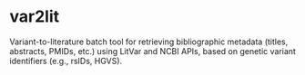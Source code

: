 # var2lit
Variant-to-literature batch tool for retrieving bibliographic metadata (titles, abstracts, PMIDs, etc.) using LitVar and NCBI APIs, based on genetic variant identifiers (e.g., rsIDs, HGVS).
